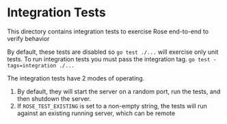# Integration Tests

This directory contains integration tests to exercise Rose end-to-end to verify behavior

By default, these tests are disabled so `go test ./...` will exercise only unit tests.  To run integration tests you must pass the integration tag.  `go test -tags=integration ./...`


The integration tests have 2 modes of operating.

1. By default, they will start the server on a random port, run the tests, and then shutdown the server.
2. If `ROSE_TEST_EXISTING` is set to a non-empty string, the tests will run against an existing running server, which can be remote

